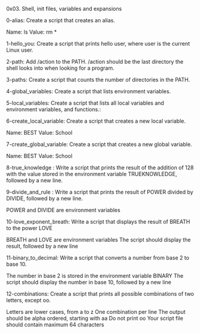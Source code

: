 0x03. Shell, init files, variables and expansions

0-alias: Create a script that creates an alias.

Name: ls
Value: rm *

1-hello_you: Create a script that prints hello user, where user is the current Linux user.


2-path: Add /action to the PATH. /action should be the last directory the shell looks into when looking for a program.


3-paths: Create a script that counts the number of directories in the PATH.


4-global_variables: Create a script that lists environment variables.


5-local_variables: Create a script that lists all local variables and environment variables, and functions.:


6-create_local_variable: Create a script that creates a new local variable.

Name: BEST
Value: School


7-create_global_variable: Create a script that creates a new global variable.

Name: BEST
Value: School

8-true_knowledge : Write a script that prints the result of the addition of 128 with the value stored in the environment variable TRUEKNOWLEDGE, followed by a new line.


9-divide_and_rule : Write a script that prints the result of POWER divided by DIVIDE, followed by a new line.

POWER and DIVIDE are environment variables


10-love_exponent_breath: Write a script that displays the result of BREATH to the power LOVE

BREATH and LOVE are environment variables
The script should display the result, followed by a new line


11-binary_to_decimal: Write a script that converts a number from base 2 to base 10.

The number in base 2 is stored in the environment variable BINARY
The script should display the number in base 10, followed by a new line


12-combinations: Create a script that prints all possible combinations of two letters, except oo.

Letters are lower cases, from a to z
One combination per line
The output should be alpha ordered, starting with aa
Do not print oo
Your script file should contain maximum 64 characters
